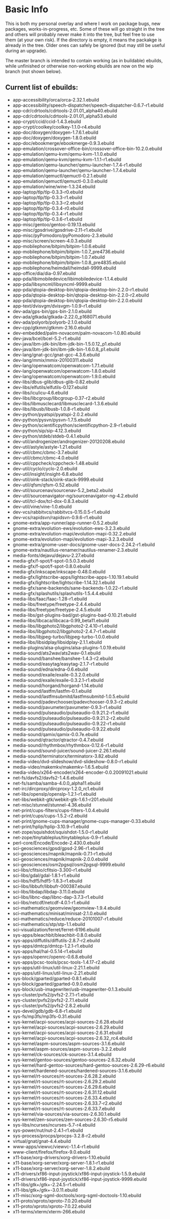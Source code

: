 # Basic Info #

This is both my personal overlay and where I work on package bugs, new 
packages, works-in-progress,  etc.  Some of these will go straight in 
the tree and others will probably never make it into the tree, but 
feel free to use them (at your own risk).  If the directory is empty, 
it means the packakge is already in the tree.  Older ones can safely 
be ignored (but may still be useful during an upgrade).

The master branch is intended to contain working (as in buildable) 
ebuilds, while unfinished or otherwise non-working ebuilds are now 
on the wip branch (not shown below).

## Current list of ebuilds: ##

- app-accessibility/orca/orca-2.32.1.ebuild
- app-accessibility/speech-dispatcher/speech-dispatcher-0.6.7-r1.ebuild
- app-cdr/cdrtools/cdrtools-2.01.01_alpha40.ebuild
- app-cdr/cdrtools/cdrtools-2.01.01_alpha53.ebuild
- app-crypt/ccid/ccid-1.4.3.ebuild
- app-crypt/coolkey/coolkey-1.1.0-r4.ebuild
- app-doc/doxygen/doxygen-1.7.6.1.ebuild
- app-doc/doxygen/doxygen-1.8.0.ebuild
- app-doc/ebookmerge/ebookmerge-0.9.3.ebuild
- app-emulation/crossover-office-bin/crossover-office-bin-10.2.0.ebuild
- app-emulation/qemu-kvm/qemu-kvm-1.1.0.ebuild
- app-emulation/qemu-kvm/qemu-kvm-1.1.1-r1.ebuild
- app-emulation/qemu-launcher/qemu-launcher-1.7.4-r1.ebuild
- app-emulation/qemu-launcher/qemu-launcher-1.7.4.ebuild
- app-emulation/qemuctl/qemuctl-0.2.1.ebuild
- app-emulation/qemuctl/qemuctl-0.3.0.ebuild
- app-emulation/wine/wine-1.3.24.ebuild
- app-laptop/tlp/tlp-0.3.3-r0.ebuild
- app-laptop/tlp/tlp-0.3.3-r1.ebuild
- app-laptop/tlp/tlp-0.3.3-r2.ebuild
- app-laptop/tlp/tlp-0.3.4-r0.ebuild
- app-laptop/tlp/tlp-0.3.4-r1.ebuild
- app-laptop/tlp/tlp-0.3.6-r1.ebuild
- app-misc/gentoo/gentoo-0.19.13.ebuild
- app-misc/gpsdrive/gpsdrive-2.11-r1.ebuild
- app-misc/pyPomodoro/pyPomodoro-2.3.ebuild
- app-misc/screen/screen-4.0.3.ebuild
- app-mobilephone/bitpim/bitpim-1.0.6.ebuild
- app-mobilephone/bitpim/bitpim-1.0.7_pre4736.ebuild
- app-mobilephone/bitpim/bitpim-1.0.7.ebuild
- app-mobilephone/bitpim/bitpim-1.0.8_pre4835.ebuild
- app-mobilephone/heimdall/heimdall-9999.ebuild
- app-office/dia/dia-0.97.ebuild
- app-pda/libimobiledevice/libimobiledevice-1.1.4.ebuild
- app-pda/libsyncml/libsyncml-9999.ebuild
- app-pda/qtopia-desktop-bin/qtopia-desktop-bin-2.2.0-r1.ebuild
- app-pda/qtopia-desktop-bin/qtopia-desktop-bin-2.2.0-r2.ebuild
- app-pda/qtopia-desktop-bin/qtopia-desktop-bin-2.2.0.ebuild
- app-text/dvisvgm/dvisvgm-1.0.9-r1.ebuild
- dev-ada/gps-bin/gps-bin-2.1.0.ebuild
- dev-ada/gtkada/gtkada-2.22.0_p168071.ebuild
- dev-ada/polyorb/polyorb-2.1.0.ebuild
- dev-cpp/gtkmm/gtkmm-2.16.0.ebuild
- dev-embedded/palm-novacom/palm-novacom-1.0.80.ebuild
- dev-java/bcel/bcel-5.2-r1.ebuild
- dev-java/ibm-jdk-bin/ibm-jdk-bin-1.5.0.12_p1.ebuild
- dev-java/ibm-jdk-bin/ibm-jdk-bin-1.6.0.8_p1.ebuild
- dev-lang/gnat-gcc/gnat-gcc-4.3.6.ebuild
- dev-lang/mmix/mmix-20100311.ebuild
- dev-lang/openwatcom/openwatcom-1.7.1.ebuild
- dev-lang/openwatcom/openwatcom-1.8.0.ebuild
- dev-lang/openwatcom/openwatcom-1.9.0.ebuild
- dev-libs/dbus-glib/dbus-glib-0.82.ebuild
- dev-libs/elfutils/elfutils-0.127.ebuild
- dev-libs/icu/icu-4.6.ebuild
- dev-libs/libcgroup/libcgroup-0.37-r2.ebuild
- dev-libs/libmusclecard/libmusclecard-1.3.6.ebuild
- dev-libs/libusb/libusb-1.0.8-r1.ebuild
- dev-python/pyatspi/pyatspi-2.0.2.ebuild
- dev-python/pysvn/pysvn-1.7.5.ebuild
- dev-python/scientificpython/scientificpython-2.9-r1.ebuild
- dev-python/sip/sip-4.12.3.ebuild
- dev-python/stdeb/stdeb-0.4.1.ebuild
- dev-util/androgenizer/androgenizer-20120208.ebuild
- dev-util/astyle/astyle-1.21.ebuild
- dev-util/cbmc/cbmc-3.7.ebuild
- dev-util/cbmc/cbmc-4.0.ebuild
- dev-util/cppcheck/cppcheck-1.48.ebuild
- dev-util/cyclo/cyclo-2.0.ebuild
- dev-util/insight/insight-6.8.ebuild
- dev-util/oink-stack/oink-stack-9999.ebuild
- dev-util/qfsm/qfsm-0.52.ebuild
- dev-util/sourcenav/sourcenav-5.2_beta2.ebuild
- dev-util/sourcenavigator-ng/sourcenavigator-ng-4.2.ebuild
- dev-util/tcl-dox/tcl-dox-0.8.3.ebuild
- dev-util/vine/vine-1.0.ebuild
- dev-vcs/rabbitvcs/rabbitvcs-0.15.0.5-r1.ebuild
- dev-vcs/rapidsvn/rapidsvn-0.9.6-r1.ebuild
- gnome-extra/app-runner/app-runner-0.5.2.ebuild
- gnome-extra/evolution-ews/evolution-ews-3.2.3.ebuild
- gnome-extra/evolution-mapi/evolution-mapi-0.32.2.ebuild
- gnome-extra/evolution-mapi/evolution-mapi-3.2.3.ebuild
- gnome-extra/gnome-user-docs/gnome-user-docs-2.24.2-r1.ebuild
- gnome-extra/nautilus-renamer/nautilus-renamer-2.3.ebuild
- media-fonts/dejavu/dejavu-2.27.ebuild
- media-gfx/f-spot/f-spot-0.5.0.3.ebuild
- media-gfx/f-spot/f-spot-0.8.0.ebuild
- media-gfx/inkscape/inkscape-0.48.0.ebuild
- media-gfx/lightscribe-apps/lightscribe-apps-1.10.19.1.ebuild
- media-gfx/lightscribe/lightscribe-1.14.32.1.ebuild
- media-gfx/sane-backends/sane-backends-1.0.22-r1.ebuild
- media-gfx/splashutils/splashutils-1.5.4.4.ebuild
- media-libs/faac/faac-1.28-r1.ebuild
- media-libs/freetype/freetype-2.4.4.ebuild
- media-libs/freetype/freetype-2.4.5.ebuild
- media-libs/gst-plugins-bad/gst-plugins-bad-0.10.21.ebuild
- media-libs/libcaca/libcaca-0.99_beta11.ebuild
- media-libs/libgphoto2/libgphoto2-2.4.10-r1.ebuild
- media-libs/libgphoto2/libgphoto2-2.4.7-r1.ebuild
- media-libs/libjpeg-turbo/libjpeg-turbo-1.0.0.ebuild
- media-libs/libsidplay/libsidplay-2.1.1.ebuild
- media-plugins/alsa-plugins/alsa-plugins-1.0.19.ebuild
- media-sound/ats2wav/ats2wav-0.1.ebuild
- media-sound/banshee/banshee-1.4.3-r2.ebuild
- media-sound/easytag/easytag-2.1.7-r1.ebuild
- media-sound/edna/edna-0.6.ebuild
- media-sound/exaile/exaile-0.3.2.0.ebuild
- media-sound/exaile/exaile-0.3.2.1-r1.ebuild
- media-sound/horgand/horgand-1.14.ebuild
- media-sound/lastfm/lastfm-0.1.ebuild
- media-sound/lastfmsubmitd/lastfmsubmitd-1.0.5.ebuild
- media-sound/padevchooser/padevchooser-0.9.3-r2.ebuild
- media-sound/pavumeter/pavumeter-0.9.3-r1.ebuild
- media-sound/pulseaudio/pulseaudio-0.9.21.2-r1.ebuild
- media-sound/pulseaudio/pulseaudio-0.9.21.2-r2.ebuild
- media-sound/pulseaudio/pulseaudio-0.9.22-r1.ebuild
- media-sound/pulseaudio/pulseaudio-0.9.22.ebuild
- media-sound/qamix/qamix-0.0.7e.ebuild
- media-sound/qtractor/qtractor-0.4.7.ebuild
- media-sound/rhythmbox/rhythmbox-0.12.6-r1.ebuild
- media-sound/sound-juicer/sound-juicer-2.26.1.ebuild
- media-sound/terminatorx/terminatorx-3.82.ebuild
- media-video/dvd-slideshow/dvd-slideshow-0.8.0-r1.ebuild
- media-video/makemkv/makemkv-1.6.5.ebuild
- media-video/x264-encoder/x264-encoder-0.0.20091021.ebuild
- net-fs/davfs2/davfs2-1.4.6.ebuild
- net-fs/samba/samba-4.0.0_alpha11.ebuild
- net-irc/dircproxy/dircproxy-1.2.0_rc1.ebuild
- net-libs/openslp/openslp-1.2.1-r1.ebuild
- net-libs/webkit-gtk/webkit-gtk-1.6.1-r201.ebuild
- net-misc/stunnel/stunnel-4.36.ebuild
- net-print/cups-filters/cups-filters-1.0.4.ebuild
- net-print/cups/cups-1.5.2-r2.ebuild
- net-print/gnome-cups-manager/gnome-cups-manager-0.33.ebuild
- net-print/hplip/hplip-3.10.9-r1.ebuild
- net-zope/squishdot/squishdot-1.5.0-r1.ebuild
- net-zope/tinytableplus/tinytableplus-0.9-r1.ebuild
- perl-core/Encode/Encode-2.430.0.ebuild
- sci-geosciences/gpsd/gpsd-2.96-r1.ebuild
- sci-geosciences/mapnik/mapnik-0.7.1-r1.ebuild
- sci-geosciences/mapnik/mapnik-2.0.0.ebuild
- sci-geosciences/osm2pgsql/osm2pgsql-9999.ebuild
- sci-libs/cfitsio/cfitsio-3.300-r1.ebuild
- sci-libs/gdal/gdal-1.8.1-r1.ebuild
- sci-libs/hdf5/hdf5-1.8.3-r1.ebuild
- sci-libs/libbufr/libbufr-000387.ebuild
- sci-libs/libdap/libdap-3.11.0.ebuild
- sci-libs/libnc-dap/libnc-dap-3.7.3-r1.ebuild
- sci-libs/netcdf/netcdf-4.0.1-r1.ebuild
- sci-mathematics/geomview/geomview-1.9.4.ebuild
- sci-mathematics/minisat/minisat-2.1.0.ebuild
- sci-mathematics/reduce/reduce-20101007-r1.ebuild
- sci-mathematics/stp/stp-1.1.ebuild
- sci-visualization/ferret/ferret-6196.ebuild
- sys-apps/bleachbit/bleachbit-0.8.0.ebuild
- sys-apps/diffutils/diffutils-2.8.7-r2.ebuild
- sys-apps/dmtcp/dmtcp-1.2.1-r1.ebuild
- sys-apps/hal/hal-0.5.14-r1.ebuild
- sys-apps/openrc/openrc-0.6.8.ebuild
- sys-apps/pcsc-tools/pcsc-tools-1.4.17-r2.ebuild
- sys-apps/util-linux/util-linux-2.21.1.ebuild
- sys-apps/util-linux/util-linux-2.21.ebuild
- sys-block/gparted/gparted-0.8.1.ebuild
- sys-block/gparted/gparted-0.9.0.ebuild
- sys-block/usb-imagewriter/usb-imagewriter-0.1.3.ebuild
- sys-cluster/pvfs2/pvfs2-2.7.1-r1.ebuild
- sys-cluster/pvfs2/pvfs2-2.7.1.ebuild
- sys-cluster/pvfs2/pvfs2-2.8.2.ebuild
- sys-devel/gdb/gdb-6.8-r1.ebuild
- sys-fs/mp3fs/mp3fs-0.31.ebuild
- sys-kernel/acpi-sources/acpi-sources-2.6.28.ebuild
- sys-kernel/acpi-sources/acpi-sources-2.6.29.ebuild
- sys-kernel/acpi-sources/acpi-sources-2.6.31.ebuild
- sys-kernel/acpi-sources/acpi-sources-2.6.32_rc4.ebuild
- sys-kernel/aspm-sources/aspm-sources-3.1.6.ebuild
- sys-kernel/aspm-sources/aspm-sources-3.2.2.ebuild
- sys-kernel/ck-sources/ck-sources-3.1.4.ebuild
- sys-kernel/gentoo-sources/gentoo-sources-2.6.32.ebuild
- sys-kernel/hard-gentoo-sources/hard-gentoo-sources-2.6.29-r6.ebuild
- sys-kernel/hardened-sources/hardened-sources-3.1.6.ebuild
- sys-kernel/rt-sources/rt-sources-2.6.28.2.ebuild
- sys-kernel/rt-sources/rt-sources-2.6.29.2.ebuild
- sys-kernel/rt-sources/rt-sources-2.6.29.6.ebuild
- sys-kernel/rt-sources/rt-sources-2.6.31.12.ebuild
- sys-kernel/rt-sources/rt-sources-2.6.33.4.ebuild
- sys-kernel/rt-sources/rt-sources-2.6.33.7-r2.ebuild
- sys-kernel/rt-sources/rt-sources-2.6.33.7.ebuild
- sys-kernel/via-sources/via-sources-2.6.30.1.ebuild
- sys-kernel/zen-sources/zen-sources-2.6.30-r5.ebuild
- sys-libs/ncurses/ncurses-5.7-r4.ebuild
- sys-power/nut/nut-2.4.1-r1.ebuild
- sys-process/procps/procps-3.2.8-r2.ebuild
- virtual/gnat/gnat-4.4.ebuild
- www-apps/viewvc/viewvc-1.1.4-r1.ebuild
- www-client/firefox/firefox-9.0.ebuild
- x11-base/xorg-drivers/xorg-drivers-1.10.ebuild
- x11-base/xorg-server/xorg-server-1.8.1-r1.ebuild
- x11-base/xorg-server/xorg-server-1.8.2.ebuild
- x11-drivers/xf86-input-joystick/xf86-input-joystick-1.5.9.ebuild
- x11-drivers/xf86-input-joystick/xf86-input-joystick-9999.ebuild
- x11-libs/gtk+/gtk+-2.24.5-r1.ebuild
- x11-libs/gtk+/gtk+-3.0.11.ebuild
- x11-misc/xorg-sgml-doctools/xorg-sgml-doctools-1.10.ebuild
- x11-proto/xproto/xproto-7.0.20.ebuild
- x11-proto/xproto/xproto-7.0.22.ebuild
- x11-terms/xterm/xterm-266.ebuild


